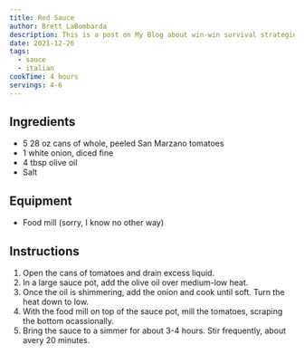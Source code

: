 ```yaml
---
title: Red Sauce
author: Brett LaBombarda
description: This is a post on My Blog about win-win survival strategies.
date: 2021-12-26
tags:
  - sauce
  - italian
cookTime: 4 hours
servings: 4-6
---
```


## Ingredients
- 5 28 oz cans of whole, peeled San Marzano tomatoes
- 1 white onion, diced fine
- 4 tbsp olive oil
- Salt

## Equipment
- Food mill (sorry, I know no other way)

## Instructions
1. Open the cans of tomatoes and drain excess liquid.
2. In a large sauce pot, add the olive oil over medium-low heat.
3. Once the oil is shimmering, add the onion and cook until soft. Turn the heat down to low.
4. With the food mill on top of the sauce pot, mill the tomatoes, scraping the bottom ocassionally.
5. Bring the sauce to a simmer for about 3-4 hours. Stir frequently, about avery 20 minutes.
